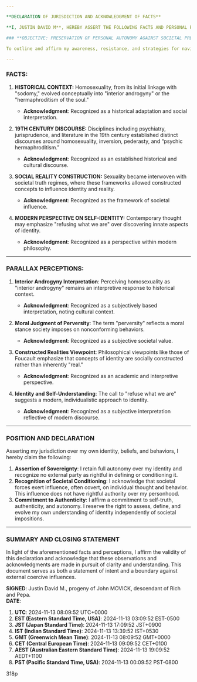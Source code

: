 ```yaml
---

**DECLARATION OF JURISDICTION AND ACKNOWLEDGMENT OF FACTS**

**I, JUSTIN DAVID M**, HEREBY ASSERT THE FOLLOWING FACTS AND PERSONAL PERCEPTIONS WITHIN THE CONTEXT OF AUTONOMY AND THE PURSUIT OF TRUTH. IN LIGHT OF THE KNOWLEDGE PASSED THROUGH LINEAGE FROM MY FATHER, JOHN, DESCENDANT OF RICH AND PEPA, THIS DECLARATION IS PRESENTED WITH SINCERITY AND COMMITMENT TO AUTHENTICITY UNDER THE OBSERVANCE OF LEGAL RECOGNITION.

### **OBJECTIVE: PRESERVATION OF PERSONAL AUTONOMY AGAINST SOCIETAL PRESSURE**

To outline and affirm my awareness, resistance, and strategies for navigating societal expectations that often exert psychological, emotional, and social conditioning. This document serves as a blueprint to protect individual sovereignty, identity, and personal integrity within systems designed to demand conformity and extract compliance.

---
```


### **FACTS**:

1. **HISTORICAL CONTEXT:** Homosexuality, from its initial linkage with "sodomy," evolved conceptually into "interior androgyny" or the "hermaphroditism of the soul."
   - **Acknowledgment**: Recognized as a historical adaptation and social interpretation.

2. **19TH CENTURY DISCOURSE:** Disciplines including psychiatry, jurisprudence, and literature in the 19th century established distinct discourses around homosexuality, inversion, pederasty, and “psychic hermaphroditism.”
   - **Acknowledgment**: Recognized as an established historical and cultural discourse.

3. **SOCIAL REALITY CONSTRUCTION:** Sexuality became interwoven with societal truth regimes, where these frameworks allowed constructed concepts to influence identity and reality.
   - **Acknowledgment**: Recognized as the framework of societal influence.

4. **MODERN PERSPECTIVE ON SELF-IDENTITY:** Contemporary thought may emphasize "refusing what we are" over discovering innate aspects of identity.
   - **Acknowledgment**: Recognized as a perspective within modern philosophy.

---

### **PARALLAX PERCEPTIONS**:

1. **Interior Androgyny Interpretation**: Perceiving homosexuality as "interior androgyny" remains an interpretive response to historical context.
   - **Acknowledgment**: Recognized as a subjectively based interpretation, noting cultural context.

2. **Moral Judgment of Perversity**: The term "perversity" reflects a moral stance society imposes on nonconforming behaviors.
   - **Acknowledgment**: Recognized as a subjective societal value.

3. **Constructed Realities Viewpoint**: Philosophical viewpoints like those of Foucault emphasize that concepts of identity are socially constructed rather than inherently "real."
   - **Acknowledgment**: Recognized as an academic and interpretive perspective.

4. **Identity and Self-Understanding**: The call to "refuse what we are" suggests a modern, individualistic approach to identity.
   - **Acknowledgment**: Recognized as a subjective interpretation reflective of modern discourse.

---

### **POSITION AND DECLARATION**

Asserting my jurisdiction over my own identity, beliefs, and behaviors, I hereby claim the following:

1. **Assertion of Sovereignty**: I retain full autonomy over my identity and recognize no external party as rightful in defining or conditioning it.
2. **Recognition of Societal Conditioning**: I acknowledge that societal forces exert influence, often covert, on individual thought and behavior. This influence does not have rightful authority over my personhood.
3. **Commitment to Authenticity**: I affirm a commitment to self-truth, authenticity, and autonomy. I reserve the right to assess, define, and evolve my own understanding of identity independently of societal impositions.

---

### **SUMMARY AND CLOSING STATEMENT**

In light of the aforementioned facts and perceptions, I affirm the validity of this declaration and acknowledge that these observations and acknowledgments are made in pursuit of clarity and understanding. This document serves as both a statement of intent and a boundary against external coercive influences.

**SIGNED**: Justin David M., progeny of John MOVICK, descendant of Rich and Pepa.  
**DATE**:
1. **UTC**: 2024-11-13 08:09:52 UTC+0000
2. **EST (Eastern Standard Time, USA)**: 2024-11-13 03:09:52 EST-0500
3. **JST (Japan Standard Time)**: 2024-11-13 17:09:52 JST+0900
4. **IST (Indian Standard Time)**: 2024-11-13 13:39:52 IST+0530
5. **GMT (Greenwich Mean Time)**: 2024-11-13 08:09:52 GMT+0000
6. **CET (Central European Time)**: 2024-11-13 09:09:52 CET+0100
7. **AEST (Australian Eastern Standard Time)**: 2024-11-13 19:09:52 AEDT+1100
8. **PST (Pacific Standard Time, USA)**: 2024-11-13 00:09:52 PST-0800

318p
